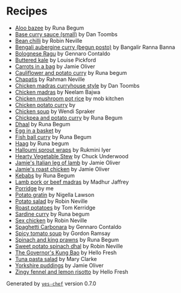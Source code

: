 # Recipes

- [Aloo bazee](md/aloo-bazee.md) by Runa Begum
- [Base curry sauce (small)](md/base-curry-sauce-small.md) by Dan Toombs
- [Bean chilli](md/bean-chilli.md) by Robin Neville
- [Bengali aubergine curry (begun posto)](md/bengali-aubergine-curry-begun-posto.md) by Bangalir Ranna Banna
- [Bolognese Ragu](md/bolognese-ragu.md) by Gennaro Contaldo
- [Buttered kale](md/buttered-kale.md) by Louise Pickford
- [Carrots in a bag](md/carrots-in-a-bag.md) by Jamie Oliver
- [Cauliflower and potato curry](md/cauliflower-and-potato-curry.md) by Runa begum
- [Chapatis](md/chapatis.md) by Rahman Neville
- [Chicken madras curryhouse style](md/chicken-madras-curryhouse-style.md) by Dan Toombs
- [Chicken madras](md/chicken-madras.md) by Neelam Bajwa
- [Chicken mushroom pot rice](md/chicken-mushroom-pot-rice.md) by mob kitchen
- [Chicken potato curry](md/chicken-potato-curry.md) by 
- [Chicken soup](md/chicken-soup.md) by Wendi Spraker
- [Chickpea and potato curry](md/chickpea-and-potato-curry.md) by Runa Begum
- [Dhaal](md/dhaal.md) by Runa Begum
- [Egg in a basket](md/egg-in-a-basket.md) by 
- [Fish ball curry](md/fish-ball-curry.md) by Runa Begum
- [Haag](md/haag.md) by Runa begum
- [Halloumi sprout wraps](md/halloumi-sprout-wraps.md) by Rukmini Iyer
- [Hearty Vegetable Stew](md/hearty-vegetable-stew.md) by Chuck Underwood
- [Jamie's Italian leg of lamb](md/jamies-italian-leg-of-lamb.md) by Jamie Oliver
- [Jamie's roast chicken](md/jamies-roast-chicken.md) by Jamie Oliver
- [Kebabs](md/kebabs.md) by Runa Begum
- [Lamb pork or beef madras](md/lamb-pork-or-beef-madras.md) by Madhur Jaffrey
- [Porridge](md/porridge.md) by me
- [Potato gratin](md/potato-gratin.md) by Nigella Lawson
- [Potato salad](md/potato-salad.md) by Robin Neville
- [Roast potatoes](md/roast-potatoes.md) by Tom Kerridge
- [Sardine curry](md/sardine-curry.md) by Runa begum
- [Sex chicken](md/sex-chicken.md) by Robin Neville
- [Spaghetti Carbonara](md/spaghetti-carbonara.md) by Gennaro Contaldo
- [Spicy tomato soup](md/spicy-tomato-soup.md) by Gordon Ramsay
- [Spinach and king prawns](md/spinach-and-king-prawns.md) by Runa Begum
- [Sweet potato spinach dhal](md/sweet-potato-spinach-dhal.md) by Robin Neville
- [The Governor's Kung Bao](md/the-governors-kung-bao.md) by Hello Fresh
- [Tuna pasta salad](md/tuna-pasta-salad.md) by Mary Clarke
- [Yorkshire puddings](md/yorkshire-puddings.md) by Jamie Oliver
- [Zingy fennel and lemon risotto](md/zingy-fennel-and-lemon-risotto.md) by Hello Fresh

Generated by [`yes-chef`](https://github.com/binnev/yes-chef) version 0.7.0